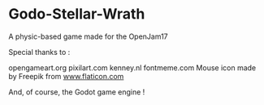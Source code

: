# Godo-Stellar-Wrath
A physic-based game made for the OpenJam17

Special thanks to :

opengameart.org
pixilart.com
kenney.nl
fontmeme.com
Mouse icon made by Freepik from www.flaticon.com

And, of course, the Godot game engine !
